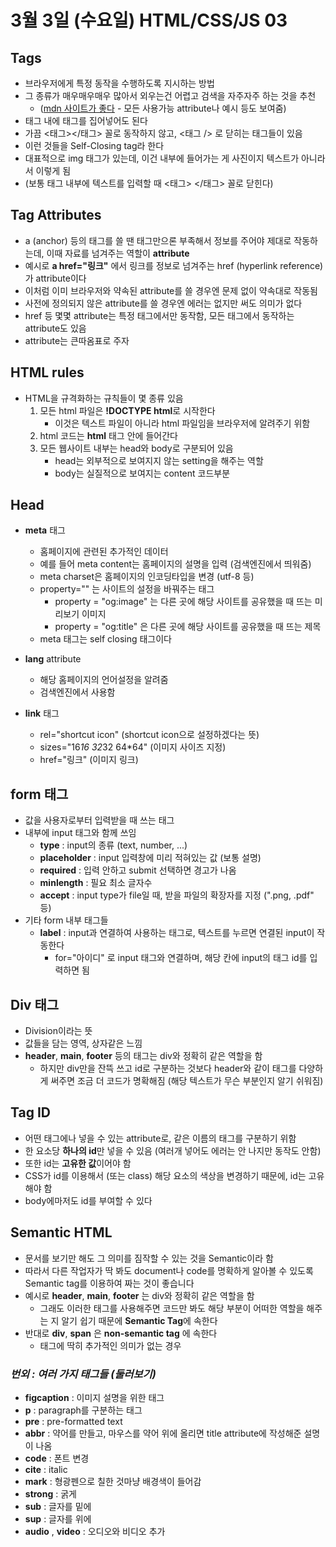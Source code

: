 # 3월 3일 (수요일) HTML/CSS/JS 03

## Tags

- 브라우저에게 특정 동작을 수행하도록 지시하는 방법
- 그 종류가 매우매우매우 많아서 외우는건 어렵고 검색을 자주자주 하는 것을 추천
  - ([mdn 사이트가 좋다](https://developer.mozilla.org/ko/) - 모든 사용가능 attribute나 예시 등도 보여줌)
- 태그 내에 태그를 집어넣어도 된다
- 가끔 <태그></태그> 꼴로 동작하지 않고, <태그 /> 로 닫히는 태그들이 있음
- 이런 것들을 Self-Closing tag라 한다
- 대표적으로 img 태그가 있는데, 이건 내부에 들어가는 게 사진이지 텍스트가 아니라서 이렇게 됨
- (보통 태그 내부에 텍스트를 입력할 때 <태그> </태그> 꼴로 닫힌다)

## Tag Attributes

- a (anchor) 등의 태그를 쓸 땐 태그만으론 부족해서 정보를 주어야 제대로 작동하는데, 이때 자료를 넘겨주는 역할이 **attribute**
- 예시로 **a href="링크"** 에서 링크를 정보로 넘겨주는 href (hyperlink reference)가 attribute이다
- 이처럼 이미 브라우저와 약속된 attribute를 쓸 경우엔 문제 없이 약속대로 작동됨
- 사전에 정의되지 않은 attribute를 쓸 경우엔 에러는 없지만 써도 의미가 없다
- href 등 몇몇 attribute는 특정 태그에서만 동작함, 모든 태그에서 동작하는 attribute도 있음
- attribute는 큰따옴표로 주자

## HTML rules

- HTML을 규격화하는 규칙들이 몇 종류 있음
  1. 모든 html 파일은 **!DOCTYPE html**로 시작한다
     - 이것은 텍스트 파일이 아니라 html 파일임을 브라우저에 알려주기 위함
  2. html 코드는 **html** 태그 안에 들어간다
  3. 모든 웹사이트 내부는 head와 body로 구분되어 있음
     - head는 외부적으로 보여지지 않는 setting을 해주는 역할
     - body는 실질적으로 보여지는 content 코드부분

## Head

- **meta** 태그

  - 홈페이지에 관련된 추가적인 데이터
  - 예를 들어 meta content는 홈페이지의 설명을 입력 (검색엔진에서 띄워줌)
  - meta charset은 홈페이지의 인코딩타입을 변경 (utf-8 등)
  - property="" 는 사이트의 설정을 바꿔주는 태그
    - property = "og:image" 는 다른 곳에 해당 사이트를 공유했을 때 뜨는 미리보기 이미지
    - property = "og:title" 은 다른 곳에 해당 사이트를 공유했을 때 뜨는 제목
  - meta 태그는 self closing 태그이다

- **lang** attribute

  - 해당 홈페이지의 언어설정을 알려줌
  - 검색엔진에서 사용함

- **link** 태그
  - rel="shortcut icon" (shortcut icon으로 설정하겠다는 뜻)
  - sizes="16*16 32*32 64\*64" (이미지 사이즈 지정)
  - href="링크" (이미지 링크)

## form 태그

- 값을 사용자로부터 입력받을 때 쓰는 태그
- 내부에 input 태그와 함께 쓰임
  - **type** : input의 종류 (text, number, ...)
  - **placeholder** : input 입력창에 미리 적혀있는 값 (보통 설명)
  - **required** : 입력 안하고 submit 선택하면 경고가 나옴
  - **minlength** : 필요 최소 글자수
  - **accept** : input type가 file일 때, 받을 파일의 확장자를 지정 (".png, .pdf" 등)
- 기타 form 내부 태그들
  - **label** : input과 연결하여 사용하는 태그로, 텍스트를 누르면 연결된 input이 작동한다
    - for="아이디" 로 input 태그와 연결하며, 해당 칸에 input의 태그 id를 입력하면 됨

## Div 태그

- Division이라는 뜻
- 값들을 담는 영역, 상자같은 느낌
- **header**, **main**, **footer** 등의 태그는 div와 정확히 같은 역할을 함
  - 하지만 div만을 잔뜩 쓰고 id로 구분하는 것보다 header와 같이 태그를 다양하게 써주면 조금 더 코드가 명확해짐 (해당 텍스트가 무슨 부분인지 알기 쉬워짐)

## Tag ID

- 어떤 태그에나 넣을 수 있는 attribute로, 같은 이름의 태그를 구분하기 위함
- 한 요소당 **하나의 id**만 넣을 수 있음 (여러개 넣어도 에러는 안 나지만 동작도 안함)
- 또한 id는 **고유한 값**이어야 함
- CSS가 id를 이용해서 (또는 class) 해당 요소의 색상을 변경하기 때문에, id는 고유해야 함
- body에마저도 id를 부여할 수 있다

## Semantic HTML

- 문서를 보기만 해도 그 의미를 짐작할 수 있는 것을 Semantic이라 함
- 따라서 다른 작업자가 딱 봐도 document나 code를 명확하게 알아볼 수 있도록 Semantic tag를 이용하여 짜는 것이 좋습니다
- 예시로 **header**, **main**, **footer** 는 div와 정확히 같은 역할을 함
  - 그래도 이러한 태그를 사용해주면 코드만 봐도 해당 부분이 어떠한 역할을 해주는 지 알기 쉽기 때문에 **Semantic Tag**에 속한다
- 반대로 **div**, **span** 은 **non-semantic tag** 에 속한다
  - 태그에 딱히 추가적인 의미가 없는 경우

### _번외 : 여러 가지 태그들 (둘러보기)_

- **figcaption** : 이미지 설명을 위한 태그
- **p** : paragraph를 구분하는 태그
- **pre** : pre-formatted text
- **abbr** : 약어를 만들고, 마우스를 약어 위에 올리면 title attribute에 작성해준 설명이 나옴
- **code** : 폰트 변경
- **cite** : italic
- **mark** : 형광펜으로 칠한 것마냥 배경색이 들어감
- **strong** : 굵게
- **sub** : 글자를 밑에
- **sup** : 글자를 위에
- **audio** , **video** : 오디오와 비디오 추가

